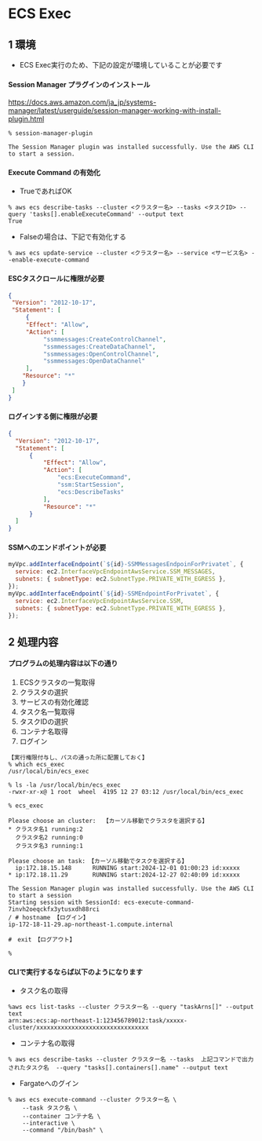 # ECS Exec

## 1 環境

* ECS Exec実行のため、下記の設定が環境していることが必要です

#### Session Manager プラグインのインストール

https://docs.aws.amazon.com/ja_jp/systems-manager/latest/userguide/session-manager-working-with-install-plugin.html

```
% session-manager-plugin

The Session Manager plugin was installed successfully. Use the AWS CLI to start a session.
```

#### Execute Command の有効化

* TrueであればOK
```
% aws ecs describe-tasks --cluster <クラスター名> --tasks <タスクID> --query 'tasks[].enableExecuteCommand' --output text
True
```


* Falseの場合は、下記で有効化する
```
% aws ecs update-service --cluster <クラスター名> --service <サービス名> --enable-execute-command
```

#### ESCタスクロールに権限が必要

```json
{  
 "Version": "2012-10-17",  
 "Statement": [  
     {  
     "Effect": "Allow",  
     "Action": [  
          "ssmmessages:CreateControlChannel",  
          "ssmmessages:CreateDataChannel",  
          "ssmmessages:OpenControlChannel",  
          "ssmmessages:OpenDataChannel"  
     ],  
    "Resource": "*"  
    }  
 ]  
}  
```


#### ログインする側に権限が必要

```json
{  
  "Version": "2012-10-17",  
  "Statement": [  
      {  
          "Effect": "Allow",  
          "Action": [  
              "ecs:ExecuteCommand",  
              "ssm:StartSession",  
              "ecs:DescribeTasks"  
          ],  
          "Resource": "*"  
      }  
  ]  
} 
```

#### SSMへのエンドポイントが必要

```js
myVpc.addInterfaceEndpoint(`${id}-SSMMessagesEndpoinForPrivatet`, {
  service: ec2.InterfaceVpcEndpointAwsService.SSM_MESSAGES,
  subnets: { subnetType: ec2.SubnetType.PRIVATE_WITH_EGRESS },
});
myVpc.addInterfaceEndpoint(`${id}-SSMEndpointForPrivatet`, {
  service: ec2.InterfaceVpcEndpointAwsService.SSM,
  subnets: { subnetType: ec2.SubnetType.PRIVATE_WITH_EGRESS },
});
```

## 2 処理内容

#### プログラムの処理内容は以下の通り

1. ECSクラスタの一覧取得
2. クラスタの選択
3. サービスの有効化確認
4. タスク名一覧取得
5. タスクIDの選択
6. コンテナ名取得
7. ログイン

```
【実行権限付与し、パスの通った所に配置しておく】
% which ecs_exec
/usr/local/bin/ecs_exec

% ls -la /usr/local/bin/ecs_exec
-rwxr-xr-x@ 1 root  wheel  4195 12 27 03:12 /usr/local/bin/ecs_exec

% ecs_exec 

Please choose an cluster:  【カーソル移動でクラスタを選択する】
* クラスタ名1 running:2
  クラスタ名2 running:0
  クラスタ名3 running:1

Please choose an task:　【カーソル移動でタスクを選択する】
  ip:172.18.15.148      RUNNING start:2024-12-01 01:00:23 id:xxxxx
* ip:172.18.11.29       RUNNING start:2024-12-27 02:40:09 id:xxxxx

The Session Manager plugin was installed successfully. Use the AWS CLI to start a session
Starting session with SessionId: ecs-execute-command-7invh2oeqckfx3ytusxdh88rci
/ # hostname 【ログイン】
ip-172-18-11-29.ap-northeast-1.compute.internal

#　exit　【ログアウト】

%
```

####  CLIで実行するならば以下のようになります

* タスク名の取得

```
%aws ecs list-tasks --cluster クラスター名 --query "taskArns[]" --output text
arn:aws:ecs:ap-northeast-1:123456789012:task/xxxxx-cluster/xxxxxxxxxxxxxxxxxxxxxxxxxxxxxxxx
```

* コンテナ名の取得

```
% aws ecs describe-tasks --cluster クラスター名 --tasks  上記コマンドで出力されたタスク名  --query "tasks[].containers[].name" --output text
```

* Fargateへのグイン

```
% aws ecs execute-command --cluster クラスター名 \
    --task タスク名 \
    --container コンテナ名 \
    --interactive \
    --command "/bin/bash" \
```


